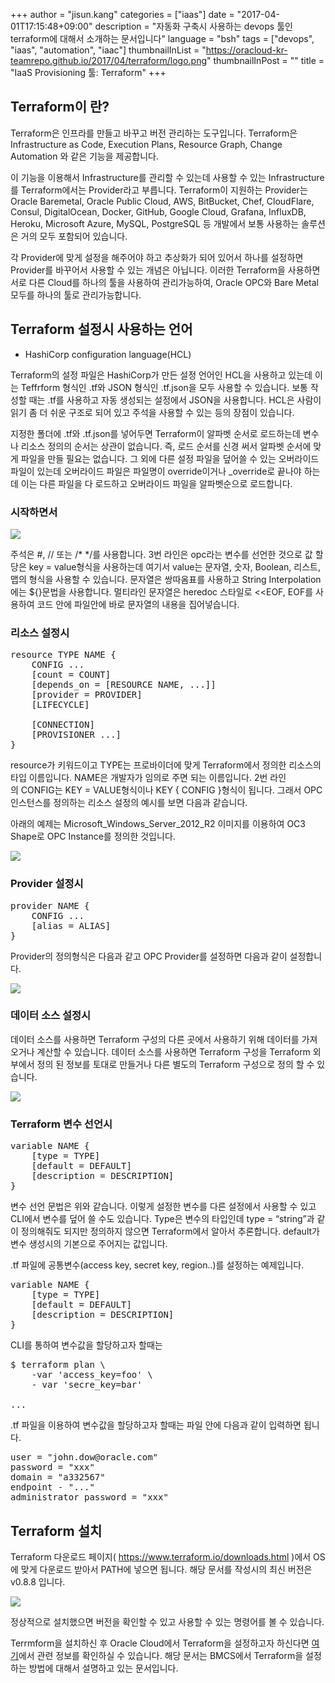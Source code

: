 +++
author = "jisun.kang"
categories = ["iaas"]
date = "2017-04-01T17:15:48+09:00"
description = "자동화 구축시 사용하는 devops 툴인 terraform에 대해서 소개하는 문서입니다"
language = "bsh"
tags = ["devops", "iaas", "automation", "iaac"]
thumbnailInList = "https://oracloud-kr-teamrepo.github.io/2017/04/terraform/logo.png"
thumbnailInPost = ""
title = "IaaS Provisioning 툴: Terraform"
+++

## Terraform이 란?

Terraform은 인프라를 만들고 바꾸고 버전 관리하는 도구입니다. Terraform은 Infrastructure as Code, Execution Plans, Resource Graph, Change Automation 와 같은 기능을 제공합니다.

이 기능을 이용해서 Infrastructure를 관리할 수 있는데 사용할 수 있는 Infrastructure를 Terraform에서는 Provider라고 부릅니다. Terraform이 지원하는 Provider는 Oracle Baremetal, Oracle Public Cloud, AWS, BitBucket, Chef, CloudFlare, Consul, DigitalOcean, Docker, GitHub, Google Cloud, Grafana, InfluxDB, Heroku, Microsoft Azure, MySQL, PostgreSQL 등 개발에서 보통 사용하는 솔루션은 거의 모두 포함되어 있습니다.

각 Provider에 맞게 설정을 해주어야 하고 추상화가 되어 있어서 하나를 설정하면 Provider를 바꾸어서 사용할 수 있는 개념은 아닙니다. 이러한 Terraform을 사용하면 서로 다른 Cloud를 하나의 툴을 사용하여 관리가능하여, Oracle OPC와 Bare Metal 모두를 하나의 툴로 관리가능합니다.

## Terraform 설정시 사용하는 언어

- HashiCorp configuration language(HCL)

Terraform의 설정 파일은 HashiCorp가 만든 설정 언어인 HCL을 사용하고 있는데 이는 Teffrform 형식인 .tf와 JSON 형식인 .tf.json을 모두 사용할 수 있습니다. 보통 작성할 때는 .tf를 사용하고 자동 생성되는 설정에서 JSON을 사용합니다. HCL은 사람이 읽기 좀 더 쉬운 구조로 되어 있고 주석을 사용할 수 있는 등의 장점이 있습니다.

지정한 폴더에 .tf와 .tf.json를 넣어두면 Terraform이 알파벳 순서로 로드하는데 변수나 리소스 정의의 순서는 상관이 없습니다. 즉, 로드 순서를 신경 써서 알파벳 순서에 맞게 파일을 만들 필요는 없습니다. 그 외에 다른 설정 파일을 덮어쓸 수 있는 오버라이드 파일이 있는데 오버라이드 파일은 파일명이 override이거나 _override로 끝나야 하는데 이는 다른 파일을 다 로드하고 오버라이드 파일을 알파벳순으로 로드합니다.

### 시작하면서


![](https://oracloud-kr-teamrepo.github.io/2017/04/terraform/HCL1.jpg)

주석은 #, // 또는 /* */를 사용합니다. 3번 라인은 opc라는 변수를 선언한 것으로 값 할당은 key = value형식을 사용하는데 여기서 value는 문자열, 숫자, Boolean, 리스트, 맵의 형식을 사용할 수 있습니다. 문자열은 쌍따옴표를 사용하고 String Interpolation에는 ${}문법을 사용합니다. 멀티라인 문자열은 heredoc 스타일로 <<EOF, EOF를 사용하여 코드 안에 파일안에 바로 문자열의 내용을 집어넣습니다.

###  리소스 설정시

<pre class="prettyprint">
resource TYPE NAME {
	CONFIG ...
	[count = COUNT]
	[depends_on = [RESOURCE NAME, ...]]
	[provider = PROVIDER]
	[LIFECYCLE]

	[CONNECTION]
	[PROVISIONER ...]
}
</pre>

resource가 키워드이고 TYPE는 프로바이더에 맞게 Terraform에서 정의한 리소스의 타입 이름입니다. NAME은 개발자가 임의로 주면 되는 이름입니다. 2번 라인의 CONFIG는 KEY = VALUE형식이나 KEY { CONFIG }형식이 됩니다. 그래서 OPC 인스턴스를 정의하는 리소스 설정의 예시를 보면 다음과 같습니다.

아래의 예제는 Microsoft_Windows_Server_2012_R2 이미지를 이용하여 OC3 Shape로 OPC Instance를 정의한 것입니다.


![](https://oracloud-kr-teamrepo.github.io/2017/04/terraform/HCL2.jpg)

### Provider 설정시

<pre class="prettyprint">
provider NAME {
	CONFIG ...
	[alias = ALIAS]
}
</pre>

Provider의 정의형식은 다음과 같고 OPC Provider를 설정하면 다음과 같이 설정합니다.

![](https://oracloud-kr-teamrepo.github.io/2017/04/terraform/HCL3.jpg)

### 데이터 소스 설정시

데이터 소스를 사용하면 Terraform 구성의 다른 곳에서 사용하기 위해 데이터를 가져 오거나 계산할 수 있습니다. 데이터 소스를 사용하면 Terraform 구성을 Terraform 외부에서 정의 된 정보를 토대로 만들거나 다른 별도의 Terraform 구성으로 정의 할 수 있습니다.

![](https://oracloud-kr-teamrepo.github.io/2017/04/terraform/HCL4.jpg)

### Terraform 변수 선언시

<pre class="prettyprint">
variable NAME {
	[type = TYPE]
	[default = DEFAULT]
	[description = DESCRIPTION]
}
</pre>

변수 선언 문법은 위와 같습니다. 이렇게 설정한 변수를 다른 설정에서 사용할 수 있고 CLI에서 변수를 덮어 쓸 수도 있습니다. Type은 변수의 타입인데 type = “string”과 같이 정의해줘도 되지만 정의하지 않으면 Terraform에서 알아서 추론합니다. default가 변수 생성시의 기본으로 주어지는 값입니다.

.tf 파일에 공통변수(access key, secret key, region..)를 설정하는 예제입니다.

<pre class="prettyprint">
variable NAME {
	[type = TYPE]
	[default = DEFAULT]
	[description = DESCRIPTION]
}
</pre>

CLI를 통하여 변수값을 할당하고자 할때는

<pre class="prettyprint" language="sh">
$ terraform plan \
	-var 'access_key=foo' \
	- var 'secre_key=bar'

...
</pre>

.tf 파일을 이용하여 변수값을 할당하고자 할때는 파일 안에 다음과 같이 입력하면 됩니다.

<pre class="prettyprint">
user = "john.dow@oracle.com"
password = "xxx"
domain = "a332567"
endpoint - "..."
administrator_password = "xxx"
</pre>

## Terraform 설치

Terraform 다운로드 페이지( https://www.terraform.io/downloads.html )에서 OS에 맞게 다운로드 받아서 PATH에 넣으면 됩니다. 해당 문서를 작성시의 최신 버전은 v0.8.8 입니다.

![](https://oracloud-kr-teamrepo.github.io/2017/04/terraform/HCL5.jpg)

정상적으로 설치했으면 버전을 확인할 수 있고 사용할 수 있는 명령어를 볼 수 있습니다.

Terrmform을 설치하신 후 Oracle Cloud에서 Terraform을 설정하고자 하신다면 <a href="/post/bmcs_terraform/">여기</a>에서 관련 정보를 확인하실 수 있습니다. 해당 문서는 BMCS에서 Terraform을 설정하는 방법에 대해서 설명하고 있는 문서입니다.
